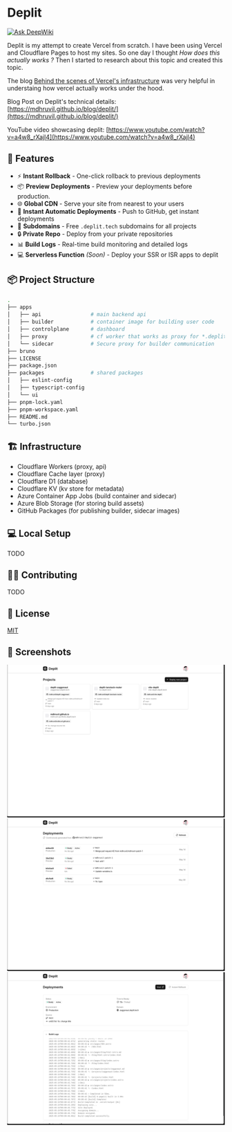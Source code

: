 # Deplit

[![Ask DeepWiki](https://deepwiki.com/badge.svg)](https://deepwiki.com/mdhruvil/deplit)

Deplit is my attempt to create Vercel from scratch. I have been using Vercel and Cloudflare Pages to host my sites. So one day I thought _How does this actually works ?_ Then I started to research about this topic and created this topic.

The blog [Behind the scenes of Vercel's infrastructure](https://vercel.com/blog/behind-the-scenes-of-vercels-infrastructure) was very helpful in understaing how vercel actually works under the hood.

Blog Post on Deplit's technical details: [https://mdhruvil.github.io/blog/deplit/](https://mdhruvil.github.io/blog/deplit/)

YouTube video showcasing deplit: [https://www.youtube.com/watch?v=a4w8_rXajl4](https://www.youtube.com/watch?v=a4w8_rXajl4)

## 🌟 Features

- ⚡ **Instant Rollback** - One-click rollback to previous deployments
- 📦 **Preview Deployments** - Preview your deployments before production.
- 🌐 **Global CDN** - Serve your site from nearest to your users
- 🚀 **Instant Automatic Deployments** - Push to GitHub, get instant deployments
- 🔗 **Subdomains** - Free `.deplit.tech` subdomains for all projects
- 🔒️ **Private Repo** - Deploy from your private repositories
- 📊 **Build Logs** - Real-time build monitoring and detailed logs
- 💻️ **Serverless Function** _(Soon)_ - Deploy your SSR or ISR apps to deplit

## 📦️ Project Structure

```bash
.
├── apps
│   ├── api                # main backend api
│   ├── builder            # container image for building user code
│   ├── controlplane       # dashboard
│   ├── proxy              # cf worker that works as proxy for *.deplit.tech/*
│   └── sidecar            # Secure proxy for builder communication
├── bruno
├── LICENSE
├── package.json
├── packages               # shared packages
│   ├── eslint-config
│   ├── typescript-config
│   └── ui
├── pnpm-lock.yaml
├── pnpm-workspace.yaml
├── README.md
└── turbo.json
```

## 🏗️ Infrastructure

- Cloudflare Workers (proxy, api)
- Cloudflare Cache layer (proxy)
- Cloudflare D1 (database)
- Cloudflare KV (kv store for metadata)
- Azure Container App Jobs (build container and sidecar)
- Azure Blob Storage (for storing build assets)
- GitHub Packages (for publishing builder, sidecar images)

## 💻️ Local Setup

TODO

## 🧑‍💻 Contributing

TODO

## 📄 License

[MIT](./LICENSE)

## 📸 Screenshots

![dashboard-home](./screenshots/dashboard-home.png)
![deployments](./screenshots/deployments.png)
![deployment-page](./screenshots/deployment-page.png)
